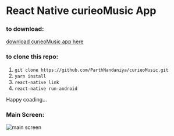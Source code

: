 # React Native curieoMusic App

### to download:

[download curieoMusic app here](https://drive.google.com/open?id=1RLt4191HO0DpDl82VlKA299xFCKZKqec)

### to clone this repo:

1. ``` git clone https://github.com/ParthNandaniya/curieoMusic.git ```
1. ``` yarn install ```
1. ``` react-native link ```
1. ``` react-native run-android ```

Happy coading...

### Main Screen:

![main screen](https://user-images.githubusercontent.com/30195101/49694895-4a114480-fbb8-11e8-8109-5ed3db0627dc.PNG)
